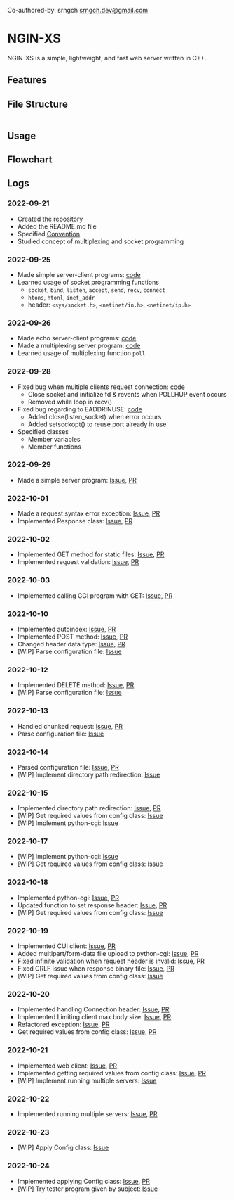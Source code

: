 Co-authored-by: srngch <srngch.dev@gmail.com>

# NGIN-XS

NGIN-XS is a simple, lightweight, and fast web server written in C++.

## Features

## File Structure

```

```

## Usage

## Flowchart

## Logs

### 2022-09-21

- Created the repository
- Added the README.md file
- Specified [Convention](https://github.com/srngch/ngin-xs/wiki)
- Studied concept of multiplexing and socket programming

### 2022-09-25

- Made simple server-client programs: [code](https://github.com/srngch/ngin-xs/tree/9309c3e0e98e2d3b5c8f3f20582ad97ef10812d1/example)
- Learned usage of socket programming functions
  - `socket`, `bind`, `listen`, `accept`, `send`, `recv`, `connect`
  - `htons`, `htonl`, `inet_addr`
  - header: `<sys/socket.h>`, `<netinet/in.h>`, `<netinet/ip.h>`

### 2022-09-26

- Made echo server-client programs: [code](https://github.com/srngch/ngin-xs/tree/c3c04ce095b1b02d5bd47fb7a59844b2ca0582e1/example)
- Made a multiplexing server program: [code](https://github.com/srngch/ngin-xs/tree/c6b55c5d99f3cf697c5fa0b18195dac41d578aab/example)
- Learned usage of multiplexing function `poll`

### 2022-09-28

- Fixed bug when multiple clients request connection: [code](https://github.com/srngch/ngin-xs/commit/59191f716e7169a5c5fd36d710b3b0417c2a0940)
  - Close socket and initialize fd & revents when POLLHUP event occurs
  - Removed while loop in recv()
- Fixed bug regarding to EADDRINUSE: [code](https://github.com/srngch/ngin-xs/commit/b6cc8b2da0165fbd7955a64daa59b6a69a5f0b47)
  - Added close(listen_socket) when error occurs
  - Added setsockopt() to reuse port already in use
- Specified classes
  - Member variables
  - Member functions

### 2022-09-29

- Made a simple server program: [Issue](https://github.com/srngch/ngin-xs/issues/1), [PR](https://github.com/srngch/ngin-xs/pull/2)

### 2022-10-01

- Made a request syntax error exception: [Issue](https://github.com/srngch/ngin-xs/issues/5), [PR](https://github.com/srngch/ngin-xs/pull/7)
- Implemented Response class: [Issue](https://github.com/srngch/ngin-xs/issues/6), [PR](https://github.com/srngch/ngin-xs/pull/8)

### 2022-10-02

- Implemented GET method for static files: [Issue](https://github.com/srngch/ngin-xs/issues/9), [PR](https://github.com/srngch/ngin-xs/pull/12)
- Implemented request validation: [Issue](https://github.com/srngch/ngin-xs/issues/10), [PR](https://github.com/srngch/ngin-xs/pull/11)

### 2022-10-03

- Implemented calling CGI program with GET: [Issue](https://github.com/srngch/ngin-xs/issues/15), [PR](https://github.com/srngch/ngin-xs/pull/16)

### 2022-10-10

- Implemented autoindex: [Issue](https://github.com/srngch/ngin-xs/issues/17), [PR](https://github.com/srngch/ngin-xs/pull/20)
- Implemented POST method: [Issue](https://github.com/srngch/ngin-xs/issues/14), [PR](https://github.com/srngch/ngin-xs/pull/22)
- Changed header data type: [Issue](https://github.com/srngch/ngin-xs/issues/24), [PR](https://github.com/srngch/ngin-xs/pull/26)
- [WIP] Parse configuration file: [Issue](https://github.com/srngch/ngin-xs/issues/18)

### 2022-10-12

- Implemented DELETE method: [Issue](https://github.com/srngch/ngin-xs/issues/21), [PR](https://github.com/srngch/ngin-xs/pull/28)
- [WIP] Parse configuration file: [Issue](https://github.com/srngch/ngin-xs/issues/18)

### 2022-10-13

- Handled chunked request: [Issue](https://github.com/srngch/ngin-xs/issues/30), [PR](https://github.com/srngch/ngin-xs/pull/33)
- Parse configuration file: [Issue](https://github.com/srngch/ngin-xs/issues/18)

### 2022-10-14

- Parsed configuration file: [Issue](https://github.com/srngch/ngin-xs/issues/18), [PR](https://github.com/srngch/ngin-xs/pull/35)
- [WIP] Implement directory path redirection: [Issue](https://github.com/srngch/ngin-xs/issues/19)

### 2022-10-15

- Implemented directory path redirection: [Issue](https://github.com/srngch/ngin-xs/issues/19), [PR](https://github.com/srngch/ngin-xs/pull/36)
- [WIP] Get required values from config class: [Issue](https://github.com/srngch/ngin-xs/issues/34)
- [WIP] Implement python-cgi: [Issue](https://github.com/srngch/ngin-xs/issues/32)

### 2022-10-17

- [WIP] Implement python-cgi: [Issue](https://github.com/srngch/ngin-xs/issues/32)
- [WIP] Get required values from config class: [Issue](https://github.com/srngch/ngin-xs/issues/34)

### 2022-10-18

- Implemented python-cgi: [Issue](https://github.com/srngch/ngin-xs/issues/32), [PR](https://github.com/srngch/ngin-xs/pull/37)
- Updated function to set response header: [Issue](https://github.com/srngch/ngin-xs/issues/25), [PR](https://github.com/srngch/ngin-xs/pull/38)
- [WIP] Get required values from config class: [Issue](https://github.com/srngch/ngin-xs/issues/34)

### 2022-10-19

- Implemented CUI client: [Issue](https://github.com/srngch/ngin-xs/issues/41), [PR](https://github.com/srngch/ngin-xs/pull/43)
- Added multipart/form-data file upload to python-cgi: [Issue](https://github.com/srngch/ngin-xs/issues/31), [PR](https://github.com/srngch/ngin-xs/pull/46)
- Fixed infinite validation when request header is invalid: [Issue](https://github.com/srngch/ngin-xs/issues/45), [PR](https://github.com/srngch/ngin-xs/pull/48)
- Fixed CRLF issue when response binary file: [Issue](https://github.com/srngch/ngin-xs/issues/49), [PR](https://github.com/srngch/ngin-xs/pull/51)
- [WIP] Get required values from config class: [Issue](https://github.com/srngch/ngin-xs/issues/34)

### 2022-10-20

- Implemented handling Connection header: [Issue](https://github.com/srngch/ngin-xs/issues/47), [PR](https://github.com/srngch/ngin-xs/pull/52)
- Implemented Limiting client max body size: [Issue](https://github.com/srngch/ngin-xs/issues/50), [PR](https://github.com/srngch/ngin-xs/pull/53)
- Refactored exception: [Issue](https://github.com/srngch/ngin-xs/issues/54), [PR](https://github.com/srngch/ngin-xs/pull/55)
- Get required values from config class: [Issue](https://github.com/srngch/ngin-xs/issues/34), [PR](https://github.com/srngch/ngin-xs/pull/42)

### 2022-10-21

- Implemented web client: [Issue](https://github.com/srngch/ngin-xs/issues/40), [PR](https://github.com/srngch/ngin-xs/pull/56)
- Implemented getting required values from config class: [Issue](https://github.com/srngch/ngin-xs/issues/34), [PR](https://github.com/srngch/ngin-xs/pull/42)
- [WIP] Implement running multiple servers: [Issue](https://github.com/srngch/ngin-xs/issues/57)

### 2022-10-22

- Implemented running multiple servers: [Issue](https://github.com/srngch/ngin-xs/issues/57), [PR](https://github.com/srngch/ngin-xs/pull/58)

### 2022-10-23

- [WIP] Apply Config class: [Issue](https://github.com/srngch/ngin-xs/issues/39)

### 2022-10-24

- Implemented applying Config class: [Issue](https://github.com/srngch/ngin-xs/issues/39), [PR](https://github.com/srngch/ngin-xs/pull/60)
- [WIP] Try tester program given by subject: [Issue](https://github.com/srngch/ngin-xs/issues/61)
